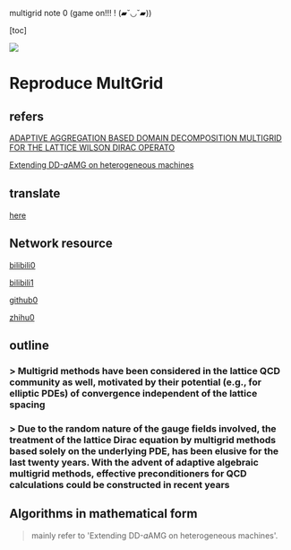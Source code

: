 multigrid note 0 (game on!!! ! (▰˘◡˘▰))

[toc]

![](https://upload.wikimedia.org/wikipedia/zh/6/60/%E5%BE%A1%E5%9D%82%E7%BE%8E%E7%90%B4.png)

# Reproduce MultGrid

## refers

[ADAPTIVE AGGREGATION BASED DOMAIN DECOMPOSITION MULTIGRID FOR THE LATTICE WILSON DIRAC OPERATO](https://arxiv.org/pdf/1303.1377)

[Extending DD-𝛼AMG on heterogeneous machines](https://arxiv.org/pdf/2407.08092v1)

## translate

[here](https://gitee.com/zhangxin8069/multigrid/tree/main/doc)

## Network resource

[bilibili0](https://www.bilibili.com/video/BV1eE421K7fp/?spm_id_from=333.880.my_history.page.click)

[bilibili1](https://www.bilibili.com/video/BV1iM411a7Y8/?spm_id_from=333.788.recommend_more_video.0&vd_source=7bee1495088dd5b33088cd199bc82d3e)

[github0](https://github.com/chunleili/learn-multigrid)

[zhihu0](https://zhuanlan.zhihu.com/p/337970166)

## outline

### > Multigrid methods have been considered in the lattice QCD community as well, motivated by their potential (e.g., for elliptic PDEs) of convergence independent of the lattice spacing

### > Due to the random nature of the gauge fields involved, the treatment of the lattice Dirac equation by multigrid methods based solely on the underlying PDE, has been elusive for the last twenty years. With the advent of adaptive algebraic multigrid methods, effective preconditioners for QCD calculations could be constructed in recent years

## Algorithms in mathematical form
>
> mainly refer to 'Extending DD-𝛼AMG on heterogeneous machines'.
